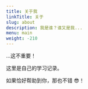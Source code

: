 ```yaml
---
title: 关于我
linkTitle: 关于
slug: about
description: 我是谁？谁又是我...
menu: main
weight: -210
---
```


...这不重要！

这里是自己的学习记录。

如果恰好帮助到你，那也不错 😎！



